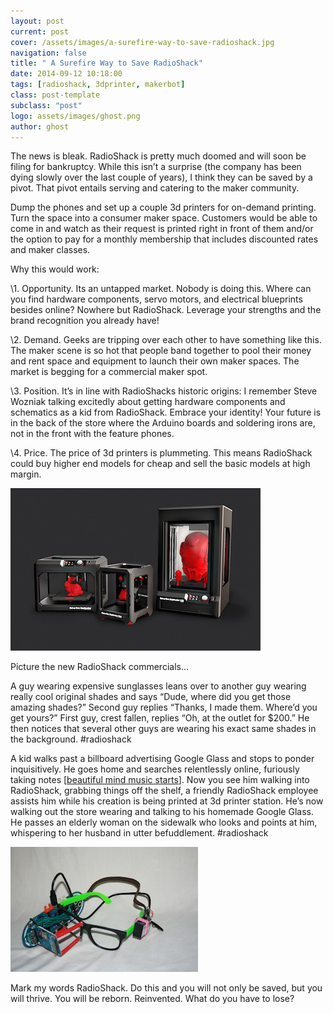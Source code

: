 ```yaml
---
layout: post
current: post
cover: /assets/images/a-surefire-way-to-save-radioshack.jpg
navigation: false
title: " A Surefire Way to Save RadioShack"
date: 2014-09-12 10:18:00
tags: [radioshack, 3dprinter, makerbot]
class: post-template
subclass: "post"
logo: assets/images/ghost.png
author: ghost
---
```


The news is bleak. RadioShack is pretty much doomed and will soon be filing for bankruptcy. While this isn’t a surprise (the company has been dying slowly over the last couple of years), I think they can be saved by a pivot. That pivot entails serving and catering to the maker community.

Dump the phones and set up a couple 3d printers for on-demand printing. Turn the space into a consumer maker space. Customers would be able to come in and watch as their request is printed right in front of them and/or the option to pay for a monthly membership that includes discounted rates and maker classes.

Why this would work:

\1. Opportunity. Its an untapped market. Nobody is doing this. Where can you find hardware components, servo motors, and electrical blueprints besides online? Nowhere but RadioShack. Leverage your strengths and the brand recognition you already have!

\2. Demand. Geeks are tripping over each other to have something like this. The maker scene is so hot that people band together to pool their money and rent space and equipment to launch their own maker spaces. The market is begging for a commercial maker spot.

\3. Position. It’s in line with RadioShacks historic origins: I remember Steve Wozniak talking excitedly about getting hardware components and schematics as a kid from RadioShack. Embrace your identity! Your future is in the back of the store where the Arduino boards and soldering irons are, not in the front with the feature phones.

\4. Price. The price of 3d printers is plummeting. This means RadioShack could buy higher end models for cheap and sell the basic models at high margin.

![image](/assets/images/blog-6.jpg)

Picture the new RadioShack commercials…

A guy wearing expensive sunglasses leans over to another guy wearing really cool original shades and says “Dude, where did you get those amazing shades?” Second guy replies “Thanks, I made them. Where’d you get yours?” First guy, crest fallen, replies “Oh, at the outlet for $200.” He then notices that several other guys are wearing his exact same shades in the background. #radioshack

A kid walks past a billboard advertising Google Glass and stops to ponder inquisitively. He goes home and searches relentlessly online, furiously taking notes [[beautiful mind music starts](https://href.li/?https://www.google.com/url?sa=t&rct=j&q=&esrc=s&source=video&cd=1&cad=rja&uact=8&ved=0CB0QtwIwAA&url=http%3A%2F%2Fwww.youtube.com%2Fwatch%3Fv%3DKbrVeds5sKM&ei=SwoTVIffHKj9sATLmYCYBQ&usg=AFQjCNGE1NUgH9iy9e7zeQFgyuEScvlQNA&sig2=1SeZhRza_b1jMqcGecbqLg&bvm=bv.75097201,d.aWw)]. Now you see him walking into RadioShack, grabbing things off the shelf, a friendly RadioShack employee assists him while his creation is being printed at 3d printer station. He’s now walking out the store wearing and talking to his homemade Google Glass. He passes an elderly woman on the sidewalk who looks and points at him, whispering to her husband in utter befuddlement. #radioshack

![image](/assets/images/blog-7.jpg)

Mark my words RadioShack. Do this and you will not only be saved, but you will thrive. You will be reborn. Reinvented. What do you have to lose?
